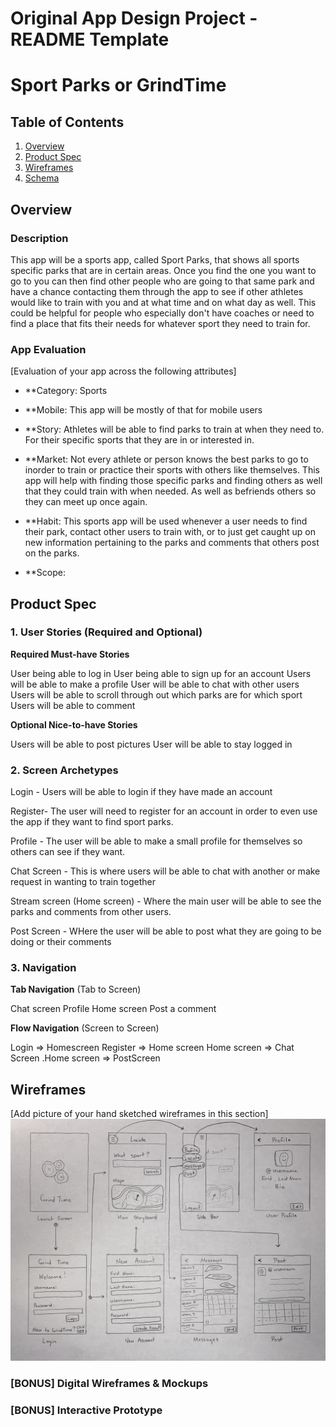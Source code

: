 
Original App Design Project - README Template
===

# Sport Parks or GrindTime

## Table of Contents
1. [Overview](#Overview)
1. [Product Spec](#Product-Spec)
1. [Wireframes](#Wireframes)
2. [Schema](#Schema)

## Overview
### Description
This app will be a sports app, called Sport Parks, that shows all sports specific parks that are in certain areas. Once you find the one you want to go to you can then find other people who are going to that same park and have a chance contacting them through the app to see if other athletes would like to train with you and at what time and on what day as well. This could be helpful for people who especially don't have coaches or need to find a place that fits their needs for whatever sport they need to train for. 

### App Evaluation
[Evaluation of your app across the following attributes]
- **Category: Sports

- **Mobile: This app will be mostly of that for mobile users 

- **Story: Athletes will be able to find parks to train at when they need to. For their specific sports that they are in or interested in.

- **Market: Not every athlete or person knows the best parks to go to inorder to train or practice their sports with others like themselves. This app will help with finding those specific parks and finding others as well that they could train with when needed. As well as  befriends others so they can meet up once again.

- **Habit: This sports app will be used whenever a user needs to find their park, contact other users to train with, or to just get caught up on new information pertaining to the parks and comments that others post on the parks.

- **Scope:


## Product Spec

### 1. User Stories (Required and Optional)

**Required Must-have Stories**

User being able to log in
User being able to sign up for an account
Users will be able to make a profile
User will be able to chat with other users
Users will be able to scroll through out which parks are for which sport 
Users will be able to comment


**Optional Nice-to-have Stories**

Users will be able to post pictures 
User will be able to stay logged in 


### 2. Screen Archetypes

Login - Users will be able to login if they have made an account

Register- The user will need to register for an account in order to even use the app if they want to find sport parks.

Profile -  The user will be able to make a small profile for themselves so others can see if they want.

Chat Screen - This is where users will be able to chat with another or make request in wanting to train together 

Stream screen (Home screen) - Where the main user will be able to see the parks and comments from other users.

Post Screen - WHere the user will be able to post what they are going to be doing or their comments 


### 3. Navigation

**Tab Navigation** (Tab to Screen)

Chat screen
Profile 
Home screen
Post a comment 

**Flow Navigation** (Screen to Screen)

Login => Homescreen
Register => Home screen
Home screen => Chat Screen
.Home screen => PostScreen


## Wireframes
[Add picture of your hand sketched wireframes in this section]
<img src="https://github.com/Jodimedina9/Sport_Parks/blob/main/IOS%20App.jpg" width=600>

### [BONUS] Digital Wireframes & Mockups

### [BONUS] Interactive Prototype



